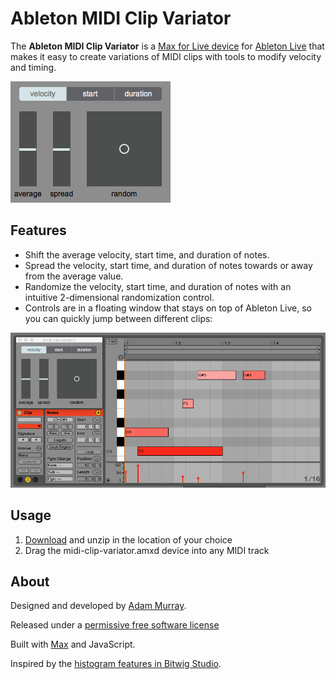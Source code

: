 # Ableton MIDI Clip Variator

The **Ableton MIDI Clip Variator**
is a [Max for Live device](http://ableton.com/maxforlive)
for [Ableton Live](http://ableton.com/live/)
that makes it easy to create variations of MIDI clips with tools to modify velocity and timing.

![Image of MIDI Clip Variator](https://raw.githubusercontent.com/adamjmurray/ableton-midi-clip-variator/master/midi-clip-variator.png)


## Features

* Shift the average velocity, start time, and duration of notes.
* Spread the velocity, start time, and duration of notes towards or away from the average value.
* Randomize the velocity, start time, and duration of notes with an intuitive 2-dimensional randomization control.
* Controls are in a floating window that stays on top of Ableton Live, so you can quickly jump between different clips:

![Image of MIDI Clip Variator in use](https://raw.githubusercontent.com/adamjmurray/ableton-midi-clip-variator/master/midi-clip-variator-in-use.png)


## Usage

1. [Download](https://github.com/adamjmurray/ableton-midi-clip-variator/archive/master.zip) and unzip in the location of your choice
3. Drag the midi-clip-variator.amxd device into any MIDI track


## About

Designed and developed by [Adam Murray](https://github.com/adamjmurray).

Released under a [permissive free software license](https://github.com/adamjmurray/ableton-midi-clip-variator/blob/master/LICENSE.txt)

Built with [Max](http://cycling74.com/products/max/) and JavaScript.

Inspired by the [histogram features in Bitwig Studio](http://bitwig.com/bitwig-studio).


